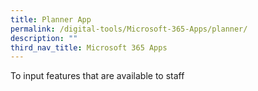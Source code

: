 ```yaml
---
title: Planner App
permalink: /digital-tools/Microsoft-365-Apps/planner/
description: ""
third_nav_title: Microsoft 365 Apps
---
```

To input features that are available to staff